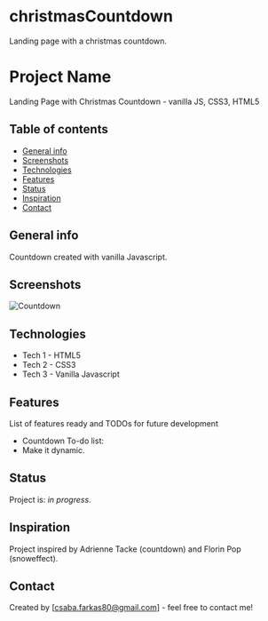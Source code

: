 # christmasCountdown
Landing page with a christmas countdown.
# Project Name
Landing Page with Christmas Countdown - vanilla JS, CSS3, HTML5

## Table of contents
* [General info](#general-info)
* [Screenshots](#screenshots)
* [Technologies](#technologies)
* [Features](#features)
* [Status](#status)
* [Inspiration](#inspiration)
* [Contact](#contact)

## General info
Countdown created with vanilla Javascript.

## Screenshots
![Countdown](Screenshot.png)

## Technologies
* Tech 1 - HTML5
* Tech 2 - CSS3
* Tech 3 - Vanilla Javascript

## Features
List of features ready and TODOs for future development
* Countdown 
To-do list:
* Make it dynamic.

## Status
Project is: _in progress_.

## Inspiration
Project inspired by Adrienne Tacke (countdown) and Florin Pop (snoweffect).

## Contact
Created by [csaba.farkas80@gmail.com] - feel free to contact me!
